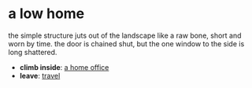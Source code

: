 # a low home

the simple structure juts out of the landscape like a raw bone, short and worn by time. the door is chained shut, but the one window to the side is long shattered.

- **climb inside**: [a home office](a-home-office-hbfou6.md)
- **leave**: [travel](travel-travel.md)
